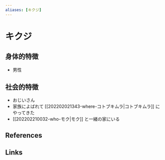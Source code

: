 ```yaml
---
aliases: [キクジ]
---
```

# キクジ

## 身体的特徴

- 男性

## 社会的特徴

- おじいさん
- 家族によばれて [[202202021343-where-コトブキムラ|コトブキムラ]] にやってきた
- [[202202210032-who-モク|モク]] と一緒の家にいる

## References



## Links


